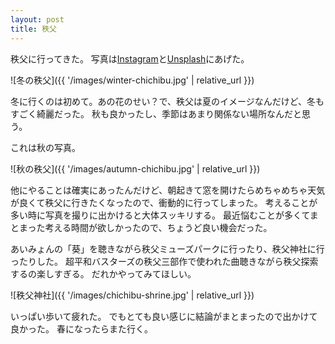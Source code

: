 ```yaml
---
layout: post
title: 秩父
---
```


秩父に行ってきた。
写真は[Instagram](https://www.instagram.com/yukitakaiha)と[Unsplash](https://unsplash.com/@utakaha)にあげた。

![冬の秩父]({{ '/images/winter-chichibu.jpg' | relative_url }})

冬に行くのは初めて。あの花のせい？で、秩父は夏のイメージなんだけど、冬もすごく綺麗だった。
秋も良かったし、季節はあまり関係ない場所なんだと思う。

これは秋の写真。

![秋の秩父]({{ '/images/autumn-chichibu.jpg' | relative_url }})

他にやることは確実にあったんだけど、朝起きて窓を開けたらめちゃめちゃ天気が良くて秩父に行きたくなったので、衝動的に行ってしまった。
考えることが多い時に写真を撮りに出かけると大体スッキリする。
最近悩むことが多くてまとまった考える時間が欲しかったので、ちょうど良い機会だった。

あいみょんの「葵」を聴きながら秩父ミューズパークに行ったり、秩父神社に行ったりした。
超平和バスターズの秩父三部作で使われた曲聴きながら秩父探索するの楽しすぎる。
だれかやってみてほしい。

![秩父神社]({{ '/images/chichibu-shrine.jpg' | relative_url }})

いっぱい歩いて疲れた。
でもとても良い感じに結論がまとまったので出かけて良かった。
春になったらまた行く。
